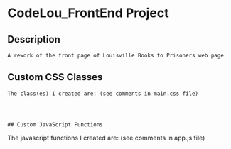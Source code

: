 # CodeLou_FrontEnd Project

## Description
```
A rework of the front page of Louisville Books to Prisoners web page

```



## Custom CSS Classes
```
The class(es) I created are: (see comments in main.css file)




## Custom JavaScript Functions
```
The javascript functions I created are: (see comments in app.js file)



```
